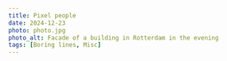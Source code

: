 ```yaml
---
title: Pixel people
date: 2024-12-23
photo: photo.jpg
photo_alt: Facade of a building in Rotterdam in the evening
tags: [Boring lines, Misc]
---
```

